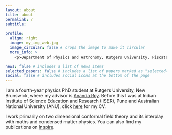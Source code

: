 ```yaml
---
layout: about
title: about
permalink: /
subtitle: 

profile:
  align: right
  image: my_img_web.jpg
  image_circular: false # crops the image to make it circular
  more_info: >
    <p>Department of Physics and Astronomy, Rutgers University, Piscataway, <p> NJ 08854</p>

news: false # includes a list of news items
selected_papers: false # includes a list of papers marked as "selected={true}"
social: false # includes social icons at the bottom of the page
---
```


I am a fourth-year physics PhD student at Rutgers University, New Brunswick, where my advisor is [Ananda Roy](https://sites.rutgers.edu/ananda-roy/). Before this I was at Indian Institute of Science Education and Research (IISER), Pune and Australian National University (ANU), click [here](assets/pdf/ResumeMadhavSinha-1.pdf) for my CV.

I work primarily on two dimensional conformal field theory and its interplay with maths and condensed matter physics. You can also find my publications on [Inspire](https://inspirehep.net/authors/2718620).

 
